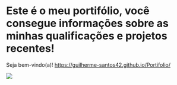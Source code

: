 # Este é o meu portifólio, você consegue informações sobre as minhas qualificações e projetos recentes!
Seja bem-vindo(a)!
https://guilherme-santos42.github.io/Portifolio/


<img src="https://github.com/user-attachments/assets/57dc6b15-fa1b-4e56-b56c-2bfaa61c562f">
